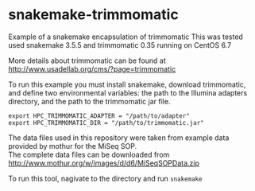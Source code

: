 # snakemake-trimmomatic
Example of a snakemake encapsulation of trimmomatic
This was tested used snakemake 3.5.5 and trimmomatic 0.35 running on CentOS 6.7

More details about trimmomatic can be found at http://www.usadellab.org/cms/?page=trimmomatic

To run this example you must install snakemake, download trimmomatic, and define two environmental variables: the path to the Illumina adapters directory, and the path to the trimmomatic jar file.

```
export HPC_TRIMMOMATIC_ADAPTER = "/path/to/adapter"
export HPC_TRIMMOMATIC_DIR = "/path/to/trimmomatic.jar"
```

The data files used in this repository were taken from example data provided by mothur for the MiSeq SOP.  
The complete data files can be downloaded from http://www.mothur.org/w/images/d/d6/MiSeqSOPData.zip

To run this tool, nagivate to the directory and run `snakemake`

